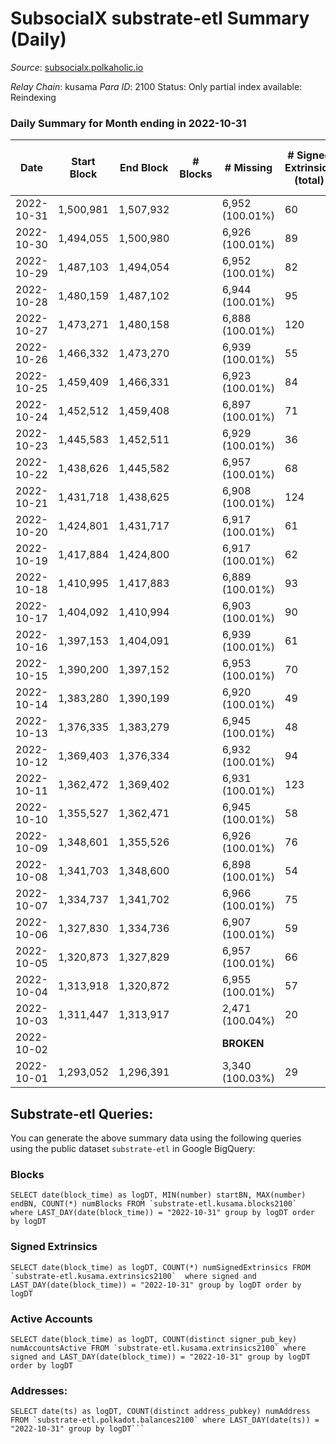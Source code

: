 # SubsocialX substrate-etl Summary (Daily)

_Source_: [subsocialx.polkaholic.io](https://subsocialx.polkaholic.io)

*Relay Chain*: kusama
*Para ID*: 2100
Status: Only partial index available: Reindexing


### Daily Summary for Month ending in 2022-10-31


| Date | Start Block | End Block | # Blocks | # Missing | # Signed Extrinsics (total) | # Active Accounts | # Addresses with Balances | # Events | # Transfers | # XCM Transfers In | # XCM Transfers Out |
| ---- | ----------- | --------- | -------- | --------- | --------------------------- | ----------------- | ------------------------- | -------- | ----------- | ------------------ | ------------------- |
| 2022-10-31 | 1,500,981 | 1,507,932 |  | 6,952 (100.01%) | 60 |  | 33,976 | 13,917 |   |   |   |
| 2022-10-30 | 1,494,055 | 1,500,980 |  | 6,926 (100.01%) | 89 |  |  | 13,956 |   |   |   |
| 2022-10-29 | 1,487,103 | 1,494,054 |  | 6,952 (100.01%) | 82 |  |  | 13,994 |   |   |   |
| 2022-10-28 | 1,480,159 | 1,487,102 |  | 6,944 (100.01%) | 95 |  |  | 13,938 |   |   |   |
| 2022-10-27 | 1,473,271 | 1,480,158 |  | 6,888 (100.01%) | 120 |  |  | 13,910 |   |   |   |
| 2022-10-26 | 1,466,332 | 1,473,270 |  | 6,939 (100.01%) | 55 |  |  | 13,757 |   |   |   |
| 2022-10-25 | 1,459,409 | 1,466,331 |  | 6,923 (100.01%) | 84 |  |  | 13,822 |   |   |   |
| 2022-10-24 | 1,452,512 | 1,459,408 |  | 6,897 (100.01%) | 71 |  |  | 13,757 |   |   |   |
| 2022-10-23 | 1,445,583 | 1,452,511 |  | 6,929 (100.01%) | 36 |  |  | 13,888 |   |   |   |
| 2022-10-22 | 1,438,626 | 1,445,582 |  | 6,957 (100.01%) | 68 |  |  | 13,899 |   |   |   |
| 2022-10-21 | 1,431,718 | 1,438,625 |  | 6,908 (100.01%) | 124 |  |  | 13,934 |   |   |   |
| 2022-10-20 | 1,424,801 | 1,431,717 |  | 6,917 (100.01%) | 61 |  |  | 13,916 |   |   |   |
| 2022-10-19 | 1,417,884 | 1,424,800 |  | 6,917 (100.01%) | 62 |  |  | 13,901 |   |   |   |
| 2022-10-18 | 1,410,995 | 1,417,883 |  | 6,889 (100.01%) | 93 |  |  | 13,984 |   |   |   |
| 2022-10-17 | 1,404,092 | 1,410,994 |  | 6,903 (100.01%) | 90 |  |  | 13,958 |   |   |   |
| 2022-10-16 | 1,397,153 | 1,404,091 |  | 6,939 (100.01%) | 61 |  |  | 13,983 |   |   |   |
| 2022-10-15 | 1,390,200 | 1,397,152 |  | 6,953 (100.01%) | 70 |  |  | 13,908 | 2  |   |   |
| 2022-10-14 | 1,383,280 | 1,390,199 |  | 6,920 (100.01%) | 49 |  |  | 13,874 |   |   |   |
| 2022-10-13 | 1,376,335 | 1,383,279 |  | 6,945 (100.01%) | 48 |  |  | 13,881 |   |   |   |
| 2022-10-12 | 1,369,403 | 1,376,334 |  | 6,932 (100.01%) | 94 |  |  | 13,991 |   |   |   |
| 2022-10-11 | 1,362,472 | 1,369,402 |  | 6,931 (100.01%) | 123 |  |  | 13,774 |   |   |   |
| 2022-10-10 | 1,355,527 | 1,362,471 |  | 6,945 (100.01%) | 58 |  |  | 13,949 |   |   |   |
| 2022-10-09 | 1,348,601 | 1,355,526 |  | 6,926 (100.01%) | 76 |  |  | 13,876 |   |   |   |
| 2022-10-08 | 1,341,703 | 1,348,600 |  | 6,898 (100.01%) | 54 |  |  | 13,772 |   |   |   |
| 2022-10-07 | 1,334,737 | 1,341,702 |  | 6,966 (100.01%) | 75 |  |  | 13,868 |   |   |   |
| 2022-10-06 | 1,327,830 | 1,334,736 |  | 6,907 (100.01%) | 59 |  |  | 13,946 |   |   |   |
| 2022-10-05 | 1,320,873 | 1,327,829 |  | 6,957 (100.01%) | 66 |  |  | 13,907 |   |   |   |
| 2022-10-04 | 1,313,918 | 1,320,872 |  | 6,955 (100.01%) | 57 |  |  | 13,896 |   |   |   |
| 2022-10-03 | 1,311,447 | 1,313,917 |  | 2,471 (100.04%) | 20 |  |  | 4,852 |   |   |   |
| 2022-10-02 |  |  |  |  **BROKEN**  |  |  |  |  |   |   |   |
| 2022-10-01 | 1,293,052 | 1,296,391 |  | 3,340 (100.03%) | 29 |  |  | 6,669 |   |   |   |

## Substrate-etl Queries:
You can generate the above summary data using the following queries using the public dataset `substrate-etl` in Google BigQuery:


### Blocks
```
SELECT date(block_time) as logDT, MIN(number) startBN, MAX(number) endBN, COUNT(*) numBlocks FROM `substrate-etl.kusama.blocks2100`  where LAST_DAY(date(block_time)) = "2022-10-31" group by logDT order by logDT
```


### Signed Extrinsics
```
SELECT date(block_time) as logDT, COUNT(*) numSignedExtrinsics FROM `substrate-etl.kusama.extrinsics2100`  where signed and LAST_DAY(date(block_time)) = "2022-10-31" group by logDT order by logDT
```


### Active Accounts
```
SELECT date(block_time) as logDT, COUNT(distinct signer_pub_key) numAccountsActive FROM `substrate-etl.kusama.extrinsics2100` where signed and LAST_DAY(date(block_time)) = "2022-10-31" group by logDT order by logDT
```


### Addresses:
```
SELECT date(ts) as logDT, COUNT(distinct address_pubkey) numAddress FROM `substrate-etl.polkadot.balances2100` where LAST_DAY(date(ts)) = "2022-10-31" group by logDT```

